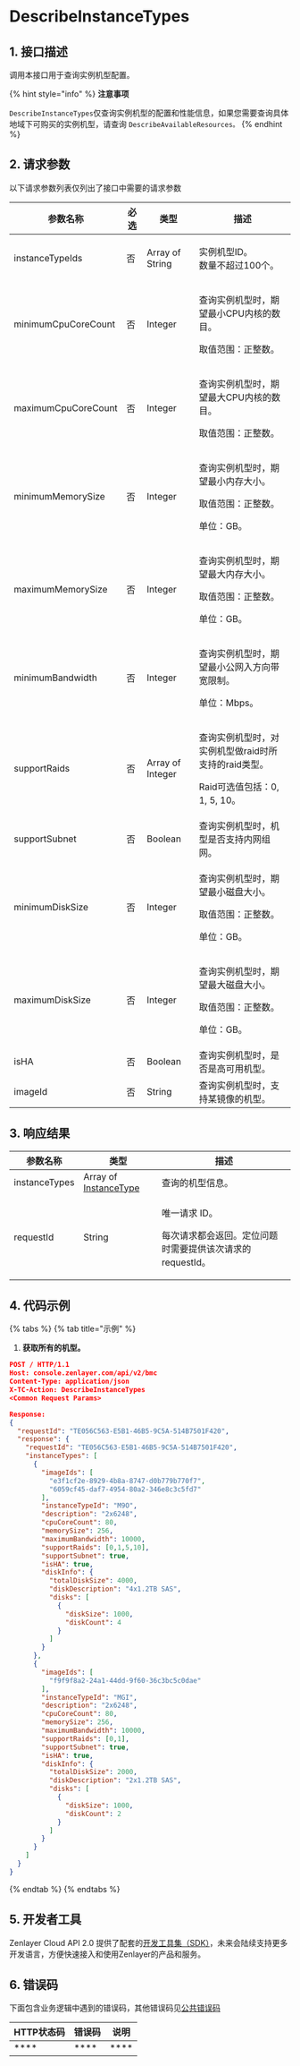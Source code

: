 # DescribeInstanceTypes

## 1. 接口描述

调用本接口用于查询实例机型配置。

{% hint style="info" %}
**注意事项**

`DescribeInstanceTypes`仅查询实例机型的配置和性能信息，如果您需要查询具体地域下可购买的实例机型，请查询 `DescribeAvailableResources。`
{% endhint %}



## 2. 请求参数

以下请求参数列表仅列出了接口中需要的请求参数

| 参数名称                | 必选 | 类型               | 描述                                                                 |
| ------------------- | -- | ---------------- | ------------------------------------------------------------------ |
| instanceTypeIds     | 否  | Array of String  | <p>实例机型ID。<br>数量不超过100个。</p>                                       |
| minimumCpuCoreCount | 否  | Integer          | <p>查询实例机型时，期望最小CPU内核的数目。</p><p>取值范围：正整数。</p>                       |
| maximumCpuCoreCount | 否  | Integer          | <p>查询实例机型时，期望最大CPU内核的数目。</p><p>取值范围：正整数。</p>                       |
| minimumMemorySize   | 否  | Integer          | <p>查询实例机型时，期望最小内存大小。</p><p>取值范围：正整数。</p><p>单位：GB。</p>              |
| maximumMemorySize   | 否  | Integer          | <p>查询实例机型时，期望最大内存大小。</p><p>取值范围：正整数。</p><p>单位：GB。</p>              |
| minimumBandwidth    | 否  | Integer          | <p>查询实例机型时，期望最小公网入方向带宽限制。</p><p>单位：Mbps。</p>                       |
| supportRaids        | 否  | Array of Integer | <p>查询实例机型时，对实例机型做raid时所支持的raid类型。</p><p>Raid可选值包括：0, 1, 5, 10。</p> |
| supportSubnet       | 否  | Boolean          | 查询实例机型时，机型是否支持内网组网。                                                |
| minimumDiskSize     | 否  | Integer          | <p>查询实例机型时，期望最小磁盘大小。</p><p>取值范围：正整数。</p><p>单位：GB。</p>              |
| maximumDiskSize     | 否  | Integer          | <p>查询实例机型时，期望最大磁盘大小。</p><p>取值范围：正整数。</p><p>单位：GB。</p>              |
| isHA                | 否  | Boolean          | 查询实例机型时，是否是高可用机型。                                                  |
| imageId             | 否  | String           | 查询实例机型时，支持某镜像的机型。                                                  |

&#x20;

## 3. 响应结果

| 参数名称          | 类型                                                        | 描述                                                       |
| ------------- | --------------------------------------------------------- | -------------------------------------------------------- |
| instanceTypes | Array of [InstanceType](../datastructure.md#instancetype) | 查询的机型信息。                                                 |
| requestId     | String                                                    | <p>唯一请求 ID。</p><p>每次请求都会返回。定位问题时需要提供该次请求的 requestId。</p> |

&#x20;

## 4. 代码示例

{% tabs %}
{% tab title="示例" %}
1. **获取所有的机型。**

```json
POST / HTTP/1.1
Host: console.zenlayer.com/api/v2/bmc
Content-Type: application/json
X-TC-Action: DescribeInstanceTypes
<Common Request Params>

Response:
{
  "requestId": "TE056C563-E5B1-46B5-9C5A-514B7501F420",
  "response": {
    "requestId": "TE056C563-E5B1-46B5-9C5A-514B7501F420",
    "instanceTypes": [
      {
        "imageIds": [
          "e3f1cf2e-8929-4b8a-8747-d0b779b770f7",
          "6059cf45-daf7-4954-80a2-346e8c3c5fd7"
        ],
        "instanceTypeId": "M9O",
        "description": "2x6248",
        "cpuCoreCount": 80,
        "memorySize": 256,
        "maximumBandwidth": 10000,
        "supportRaids": [0,1,5,10],
        "supportSubnet": true,
        "isHA": true,
        "diskInfo": {
          "totalDiskSize": 4000,
          "diskDescription": "4x1.2TB SAS",
          "disks": [
            {
              "diskSize": 1000,
              "diskCount": 4
            }
          ]
        }
      },
      {
        "imageIds": [
          "f9f9f8a2-24a1-44dd-9f60-36c3bc5c0dae"
        ],
        "instanceTypeId": "MGI",
        "description": "2x6248",
        "cpuCoreCount": 80,
        "memorySize": 256,
        "maximumBandwidth": 10000,
        "supportRaids": [0,1],
        "supportSubnet": true,
        "isHA": true,
        "diskInfo": {
          "totalDiskSize": 2000,
          "diskDescription": "2x1.2TB SAS",
          "disks": [
            {
              "diskSize": 1000,
              "diskCount": 2
            }
          ]
        }
      }
    ]
  }
}
```
{% endtab %}
{% endtabs %}



## 5. 开发者工具

Zenlayer Cloud API 2.0 提供了配套的[开发工具集（SDK）](../../api-introduction/sdk/)，未来会陆续支持更多开发语言，方便快速接入和使用Zenlayer的产品和服务。



## 6. 错误码

下面包含业务逻辑中遇到的错误码，其他错误码见[公共错误码](../../api-introduction/instruction/commonerrorcode.md)

| HTTP状态码 | 错误码  | 说明   |
| ------- | ---- | ---- |
| ****    | **** | **** |

